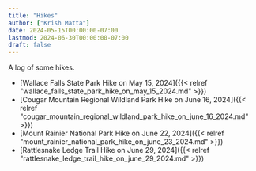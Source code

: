 ```yaml
---
title: "Hikes"
author: ["Krish Matta"]
date: 2024-05-15T00:00:00-07:00
lastmod: 2024-06-30T00:00:00-07:00
draft: false
---
```


A log of some hikes.

-   [Wallace Falls State Park Hike on May 15, 2024]({{< relref "wallace_falls_state_park_hike_on_may_15_2024.md" >}})
-   [Cougar Mountain Regional Wildland Park Hike on June 16, 2024]({{< relref "cougar_mountain_regional_wildland_park_hike_on_june_16_2024.md" >}})
-   [Mount Rainier National Park Hike on June 22, 2024]({{< relref "mount_rainier_national_park_hike_on_june_23_2024.md" >}})
-   [Rattlesnake Ledge Trail Hike on June 29, 2024]({{< relref "rattlesnake_ledge_trail_hike_on_june_29_2024.md" >}})
